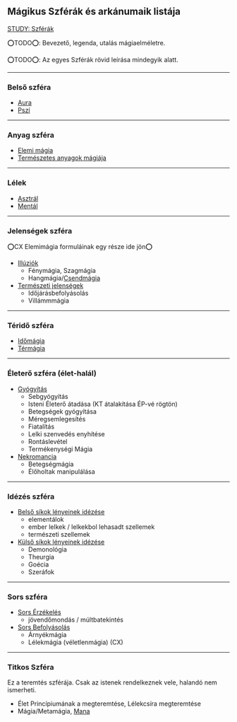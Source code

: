 ## Mágikus Szférák és arkánumaik listája

[STUDY: Szférák](https://github.com/kaktusztea/km100/wiki/STUDY.magia.szferak.iskolak)

⭕TODO⭕: Bevezető, legenda, utalás mágiaelméletre.

⭕TODO⭕: Az egyes Szférák rövid leírása mindegyik alatt.

---
### Belső szféra

- [Aura](Aurafejlesztés)
- [Pszí](magia.arkanumok/aura_pszi.md)

---
### Anyag szféra

- [Elemi mágia](magia.arkanumok/elemi_magia.md)
- [Természetes anyagok mágiája](magia.arkanumok/termeszetes.anyagok.magiaja.md)

---
### Lélek

- [Asztrál](magia.arkanumok/asztralmagia.md)
- [Mentál](magia.arkanumok/mentalmagia.md)

---
### Jelenségek szféra

⭕CX Elemimágia formuláinak egy része ide jön⭕

- [Illúziók](magia.arkanumok/illuziok.md)
  - Fénymágia, Szagmágia
  - Hangmágia/[Csendmágia](https://github.com/kaktusztea/km100/wiki/RAW.magia#csendmágia)
- [Természeti jelenségek](magia.arkanumok/termeszeti.jelensegek.md)
  - Időjárásbefolyásolás
  - Villámmmágia

---
### Téridő szféra

- [Időmágia](magia.arkanumok/idomagia.md)
- [Térmágia](magia.arkanumok/termagia.md)

---
### Életerő szféra (élet-halál)

- [Gyógyítás](magia.arkanumok/gyogyitas.md)
  - Sebgyógyítás
  - Isteni Életerő átadása (KT átalakítása ÉP-vé rögtön)
  - Betegségek gyógyítása
  - Méregsemlegesítés
  - Fiatalítás
  - Lelki szenvedés enyhítése
  - Rontáslevétel
  - Termékenységi Mágia
- [Nekromancia](magia.arkanumok/nekromancia.md)
  - Betegségmágia
  - Élőholtak manipulálása

---
### Idézés szféra

- [Belső síkok lényeinek idézése](magia.arkanumok/idezes.belso.sikok.md)
  - elementálok
  - ember lelkek / lelkekbol lehasadt szellemek
  - természeti szellemek
- [Külső síkok lényeinek idézése](magia.arkanumok/idezes.kulso.sikok.md)
  - Demonológia
  - Theurgia
  - Goécia
  - Szeráfok

---
### Sors szféra

- [Sors Érzékelés](magia.arkanumok/sors.erzekeles.md)
  - jövendőmondás / múltbatekintés
- [Sors Befolyásolás](magia.arkanumok/sors.befolyasolas.md)
  - Árnyékmágia
  - Lélekmágia (véletlenmágia) (CX)

---
### Titkos Szféra

Ez a teremtés szférája. Csak az istenek rendelkeznek vele, halandó nem ismerheti.

- Élet Princípiumának a megteremtése, Lélekcsíra megteremtése
- Mágia/Metamágia, [Mana](magia.arkanumok/mana.md)
